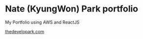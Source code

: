 # Nate (KyungWon) Park portfolio
My Portfolio using AWS and ReactJS

[thedevelopark.com](thedevelopark.com)
